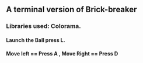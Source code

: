 ## A terminal version of  Brick-breaker
### Libraries used: Colorama.
#### Launch the Ball press L.
#### Move left == Press A , Move Right == Press D

